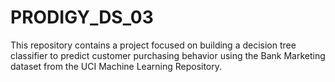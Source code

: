 # PRODIGY_DS_03
This repository contains a project focused on building a decision tree classifier to predict customer purchasing behavior using the Bank Marketing dataset from the UCI Machine Learning Repository.
